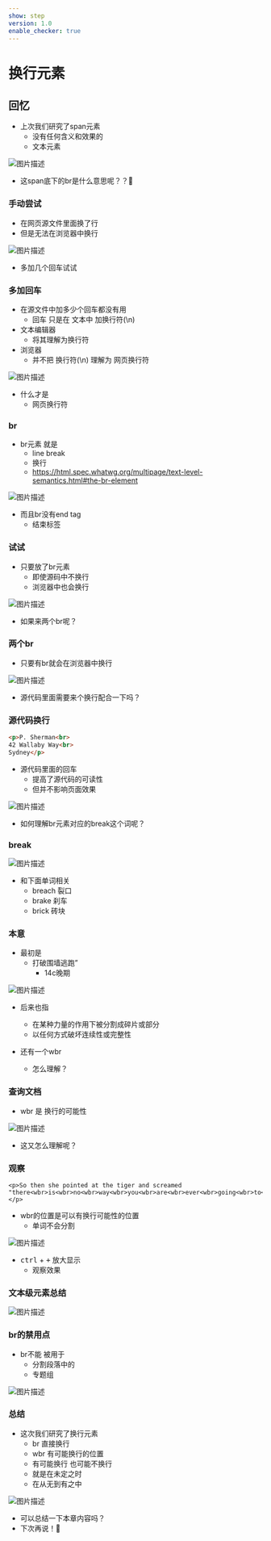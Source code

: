 ```yaml
---
show: step
version: 1.0
enable_checker: true
---
```


#  换行元素

## 回忆

- 上次我们研究了span元素
	- 没有任何含义和效果的
	- 文本元素

![图片描述](https://doc.shiyanlou.com/courses/uid1190679-20240915-1726394532087)

- 这span底下的br是什么意思呢？？🤔

### 手动尝试

- 在网页源文件里面换了行
- 但是无法在浏览器中换行

![图片描述](https://doc.shiyanlou.com/courses/uid1190679-20221204-1670158977212)

- 多加几个回车试试

### 多加回车

- 在源文件中加多少个回车都没有用
	- 回车 只是在 文本中 加换行符(\n)
- 文本编辑器 
	- 将其理解为换行符
- 浏览器
	- 并不把 换行符(\n) 理解为 网页换行符

![图片描述](https://doc.shiyanlou.com/courses/uid1190679-20221204-1670159049653)

- 什么才是
	- 网页换行符

### br

- br元素 就是 
	- line break
	- 换行
	- https://html.spec.whatwg.org/multipage/text-level-semantics.html#the-br-element

![图片描述](https://doc.shiyanlou.com/courses/uid1190679-20240630-1719717324403)

- 而且br没有end tag
	- 结束标签

### 试试

- 只要放了br元素
	- 即使源码中不换行
	- 浏览器中也会换行

![图片描述](https://doc.shiyanlou.com/courses/uid1190679-20221204-1670159289786)

- 如果来两个br呢？

### 两个br

- 只要有br就会在浏览器中换行

![图片描述](https://doc.shiyanlou.com/courses/uid1190679-20221204-1670159436061)

- 源代码里面需要来个换行配合一下吗？

### 源代码换行

```html
<p>P. Sherman<br>
42 Wallaby Way<br>
Sydney</p>
```

- 源代码里面的回车
	- 提高了源代码的可读性
	- 但并不影响页面效果

![图片描述](https://doc.shiyanlou.com/courses/uid1190679-20221204-1670160673717)

- 如何理解br元素对应的break这个词呢？

### break

![图片描述](https://doc.shiyanlou.com/courses/uid1190679-20221207-1670416351096)

- 和下面单词相关
	- breach   裂口
	- brake  刹车 
	- brick  砖块 

### 本意

- 最初是
	- 打破围墙逃跑”
		- 14c晚期

![图片描述](https://doc.shiyanlou.com/courses/uid1190679-20221207-1670416363569)

- 后来也指
	- 在某种力量的作用下被分割成碎片或部分
	- 以任何方式破坏连续性或完整性

- 还有一个wbr
	- 怎么理解？

### 查询文档

- wbr 是 换行的可能性

![图片描述](https://doc.shiyanlou.com/courses/uid1190679-20240630-1719719307883)

- 这又怎么理解呢？

### 观察

```
<p>So then she pointed at the tiger and screamed
"there<wbr>is<wbr>no<wbr>way<wbr>you<wbr>are<wbr>ever<wbr>going<wbr>to<wbr>catch<wbr>me"!</p>
```
- wbr的位置是可以有换行可能性的位置
	- 单词不会分割

![图片描述](https://doc.shiyanlou.com/courses/uid1190679-20221204-1670160185145)

- <kbd>ctrl</kbd> + <kbd>+</kbd> 放大显示
	- 观察效果

### 文本级元素总结

![图片描述](https://doc.shiyanlou.com/courses/uid1190679-20221204-1670160343541)

### br的禁用点

- br不能 被用于
	- 分割段落中的
	- 专题组 

![图片描述](https://doc.shiyanlou.com/courses/uid1190679-20240630-1719719506757)

### 总结 

- 这次我们研究了换行元素
	- br 直接换行
	- wbr 有可能换行的位置
	- 有可能换行 也可能不换行
	- 就是在未定之时
	- 在从无到有之中

![图片描述](https://doc.shiyanlou.com/courses/uid1190679-20240729-1722249932376)

- 可以总结一下本章内容吗？
- 下次再说！👋
